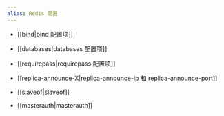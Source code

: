 ```yaml
---
alias: Redis 配置
---
```

- [[bind|bind 配置项]]

- [[databases|databases 配置项]]

- [[requirepass|requirepass 配置项]]

- [[replica-announce-X|replica-announce-ip 和 replica-announce-port]]

- [[slaveof|slaveof]]

- [[masterauth|masterauth]]

